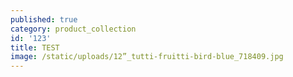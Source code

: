 ```yaml
---
published: true
category: product_collection
id: '123'
title: TEST
image: /static/uploads/12”_tutti-fruitti-bird-blue_718409.jpg
---
```


